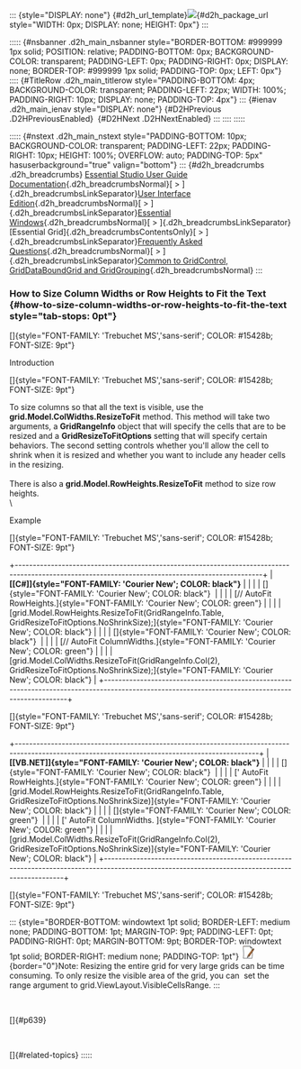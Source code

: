 ::: {style="DISPLAY: none"}
[](ms-xhelp:///?Id=d2h_url_template){#d2h_url_template}![](!package_url!){#d2h_package_url style="WIDTH: 0px; DISPLAY: none; HEIGHT: 0px"}
:::

::::: {#nsbanner .d2h_main_nsbanner style="BORDER-BOTTOM: #999999 1px solid; POSITION: relative; PADDING-BOTTOM: 0px; BACKGROUND-COLOR: transparent; PADDING-LEFT: 0px; PADDING-RIGHT: 0px; DISPLAY: none; BORDER-TOP: #999999 1px solid; PADDING-TOP: 0px; LEFT: 0px"}
:::: {#TitleRow .d2h_main_titlerow style="PADDING-BOTTOM: 4px; BACKGROUND-COLOR: transparent; PADDING-LEFT: 22px; WIDTH: 100%; PADDING-RIGHT: 10px; DISPLAY: none; PADDING-TOP: 4px"}
::: {#ienav .d2h_main_ienav style="DISPLAY: none"}
[](ms-xhelp:///?Id=2314ccda-f858-4694-8c58-1843fa765853){#D2HPrevious .D2HPreviousEnabled}  [](ms-xhelp:///?Id=91558b6a-1536-47c9-9d51-d4ee747b0474){#D2HNext .D2HNextEnabled}
:::
::::
:::::

::::: {#nstext .d2h_main_nstext style="PADDING-BOTTOM: 10px; BACKGROUND-COLOR: transparent; PADDING-LEFT: 22px; PADDING-RIGHT: 10px; HEIGHT: 100%; OVERFLOW: auto; PADDING-TOP: 5px" hasuserbackground="true" valign="bottom"}
::: {#d2h_breadcrumbs .d2h_breadcrumbs}
[Essential Studio User Guide Documentation](ms-xhelp:///?Id=12457748-09e3-4d74-a240-8e049cedf030){.d2h_breadcrumbsNormal}[ \> ]{.d2h_breadcrumbsLinkSeparator}[User Interface Edition](ms-xhelp:///?Id=c29296b7-531c-413b-a0ec-488ca1f7f669){.d2h_breadcrumbsNormal}[ \> ]{.d2h_breadcrumbsLinkSeparator}[Essential Windows](ms-xhelp:///?Id=e60759d8-47a4-4570-9d7a-16a68d63f2ea){.d2h_breadcrumbsNormal}[ \> ]{.d2h_breadcrumbsLinkSeparator}[Essential Grid]{.d2h_breadcrumbsContentsOnly}[ \> ]{.d2h_breadcrumbsLinkSeparator}[Frequently Asked Questions](ms-xhelp:///?Id=28ff22ed-2523-4bf9-8f6c-4d94f7bcabcc){.d2h_breadcrumbsNormal}[ \> ]{.d2h_breadcrumbsLinkSeparator}[Common to GridControl, GridDataBoundGrid and GridGrouping](ms-xhelp:///?Id=d7132129-5014-47d6-9419-88a1e83d196a){.d2h_breadcrumbsNormal}
:::

### How to Size Column Widths or Row Heights to Fit the Text {#how-to-size-column-widths-or-row-heights-to-fit-the-text style="tab-stops: 0pt"}

[]{style="FONT-FAMILY: 'Trebuchet MS','sans-serif'; COLOR: #15428b; FONT-SIZE: 9pt"} 

Introduction

[]{style="FONT-FAMILY: 'Trebuchet MS','sans-serif'; COLOR: #15428b; FONT-SIZE: 9pt"} 

To size columns so that all the text is visible, use the **grid.Model.ColWidths.ResizeToFit** method. This method will take two arguments, a **GridRangeInfo** object that will specify the cells that are to be resized and a **GridResizeToFitOptions** setting that will specify certain behaviors. The second setting controls whether you\'ll allow the cell to shrink when it is resized and whether you want to include any header cells in the resizing.\
\
There is also a **grid.Model.RowHeights.ResizeToFit** method to size row heights.\
\

Example

[]{style="FONT-FAMILY: 'Trebuchet MS','sans-serif'; COLOR: #15428b; FONT-SIZE: 9pt"} 

+--------------------------------------------------------------------------------------------------------------------------------------------------+
| **[\[C#\]]{style="FONT-FAMILY: 'Courier New'; COLOR: black"}**                                                                                   |
|                                                                                                                                                  |
| []{style="FONT-FAMILY: 'Courier New'; COLOR: black"}                                                                                             |
|                                                                                                                                                  |
| [// AutoFit RowHeights.]{style="FONT-FAMILY: 'Courier New'; COLOR: green"}                                                                       |
|                                                                                                                                                  |
| [grid.Model.RowHeights.ResizeToFit(GridRangeInfo.Table, GridResizeToFitOptions.NoShrinkSize);]{style="FONT-FAMILY: 'Courier New'; COLOR: black"} |
|                                                                                                                                                  |
| []{style="FONT-FAMILY: 'Courier New'; COLOR: black"}                                                                                             |
|                                                                                                                                                  |
| [// AutoFit ColumnWidths.]{style="FONT-FAMILY: 'Courier New'; COLOR: green"}                                                                     |
|                                                                                                                                                  |
| [grid.Model.ColWidths.ResizeToFit(GridRangeInfo.Col(2), GridResizeToFitOptions.NoShrinkSize);]{style="FONT-FAMILY: 'Courier New'; COLOR: black"} |
+--------------------------------------------------------------------------------------------------------------------------------------------------+

[]{style="FONT-FAMILY: 'Trebuchet MS','sans-serif'; COLOR: #15428b; FONT-SIZE: 9pt"} 

+-------------------------------------------------------------------------------------------------------------------------------------------------+
| **[\[VB.NET\]]{style="FONT-FAMILY: 'Courier New'; COLOR: black"}**                                                                              |
|                                                                                                                                                 |
| []{style="FONT-FAMILY: 'Courier New'; COLOR: black"}                                                                                            |
|                                                                                                                                                 |
| [\' AutoFit RowHeights.]{style="FONT-FAMILY: 'Courier New'; COLOR: green"}                                                                      |
|                                                                                                                                                 |
| [grid.Model.RowHeights.ResizeToFit(GridRangeInfo.Table, GridResizeToFitOptions.NoShrinkSize)]{style="FONT-FAMILY: 'Courier New'; COLOR: black"} |
|                                                                                                                                                 |
| []{style="FONT-FAMILY: 'Courier New'; COLOR: green"}                                                                                            |
|                                                                                                                                                 |
| [\' AutoFit ColumnWidths. ]{style="FONT-FAMILY: 'Courier New'; COLOR: green"}                                                                   |
|                                                                                                                                                 |
| [grid.Model.ColWidths.ResizeToFit(GridRangeInfo.Col(2), GridResizeToFitOptions.NoShrinkSize)]{style="FONT-FAMILY: 'Courier New'; COLOR: black"} |
+-------------------------------------------------------------------------------------------------------------------------------------------------+

[]{style="FONT-FAMILY: 'Trebuchet MS','sans-serif'; COLOR: #15428b; FONT-SIZE: 9pt"} 

::: {style="BORDER-BOTTOM: windowtext 1pt solid; BORDER-LEFT: medium none; PADDING-BOTTOM: 1pt; MARGIN-TOP: 9pt; PADDING-LEFT: 0pt; PADDING-RIGHT: 0pt; MARGIN-BOTTOM: 9pt; BORDER-TOP: windowtext 1pt solid; BORDER-RIGHT: medium none; PADDING-TOP: 1pt"}
![](ImagesExt/image91_1.jpg){border="0"}Note: Resizing the entire grid for very large grids can be time consuming. To only resize the visible area of the grid, you can  set the range argument to grid.ViewLayout.VisibleCellsRange.
:::

 

[]{#p639} 

 

[]{#related-topics}
:::::
